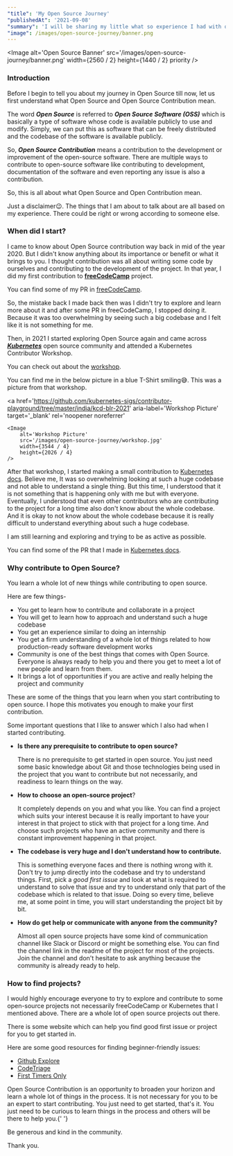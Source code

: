 ```yaml
---
"title": 'My Open Source Journey'
"publishedAt": '2021-09-08'
"summary": 'I will be sharing my little what so experience I had with open source contributions till now,  and answered few questions like should you be contributing, what all you can learn in the process, how to get started, and all those things to help you learn a little about open source contribution'
"image": /images/open-source-journey/banner.png
---
```


<Image
	alt='Open Source Banner'
	src='/images/open-source-journey/banner.png'
	width={2560 / 2}
	height={1440 / 2}
	priority
/>
### Introduction

Before I begin to tell you about my journey in Open Source till now, let us
first understand what Open Source and Open Source Contribution mean.

The word **_Open Source_** is referred to **_Open Source Software (OSS)_** which is basically a type of software whose code is available publicly to use and modify. Simply, we can put this as software that can be freely distributed and the codebase of the software is available publicly.

So, **_Open Source Contribution_** means a contribution to the development or improvement
of the open-source software. There are multiple ways to contribute to open-source
software like contributing to development, documentation of the software and even
reporting any issue is also a contribution.

So, this is all about what Open Source and Open Contribution mean.

Just a disclaimer😉. The things that I am about to talk about are all based on my
experience. There could be right or wrong according to someone else.

### When did I start?

I came to know about Open Source contribution way back in mid of the year 2020. But I didn't know anything about its importance or benefit or what it brings to you. I thought contribution was all about writing some code by ourselves and contributing to the development of the project. In that year, I did my first contribution to [**freeCodeCamp**](https://www.freecodecamp.org/) project.

You can find some of my PR in [freeCodeCamp](https://github.com/freeCodeCamp/freeCodeCamp/pulls?q=is%3Apr+author%3Aniteshseram).

So, the mistake back I made back then was I didn't try to explore and learn more
about it and after some PR in freeCodeCamp, I stopped doing it. Because it was too
overwhelming by seeing such a big codebase and I felt like it is not something for
me.

Then, in 2021 I started exploring Open Source again and came across [**_Kubernetes_**](https://kubernetes.io) open source community and attended a Kubernetes Contributor Workshop.

You can check out about the [workshop](https://github.com/kubernetes-sigs/contributor-playground/tree/master/india/kcd-blr-2021).

You can find me in the below picture in a blue T-Shirt smiling😅. This was a picture
from that workshop.

<a
	href='https://github.com/kubernetes-sigs/contributor-playground/tree/master/india/kcd-blr-2021'
	aria-label='Workshop Picture'
	target='_blank'
	rel='noopener noreferrer'
>

    <Image
    	alt='Workshop Picture'
    	src='/images/open-source-journey/workshop.jpg'
    	width={3544 / 4}
    	height={2026 / 4}
    />

</a>

After that workshop, I started making a small contribution to [Kubernetes docs](https://github.com/kubernetes/website). Believe me, It was so overwhelming looking at such a huge codebase and not able to understand a single thing. But this time, I understood that it is not something that is happening only with me but with everyone. Eventually, I understood that even other contributors who are contributing to the project for a long time also don't know about the whole codebase. And it is okay to not know about the whole codebase because it is really difficult to understand everything about such a huge codebase.

I am still learning and exploring and trying to be as active as possible.

You can find some of the PR that I made in [Kubernetes docs](https://github.com/kubernetes/website/pulls?q=author%3Aniteshseram+).

### Why contribute to Open Source?

You learn a whole lot of new things while contributing to open source.

Here are few things-

- You get to learn how to contribute and collaborate in a project
- You will get to learn how to approach and understand such a huge codebase
- You get an experience similar to doing an internship
- You get a firm understanding of a whole lot of things related to how production-ready software development works
- Community is one of the best things that comes with Open Source. Everyone is always ready to help you and there you get to meet a lot of new people and learn from them.
- It brings a lot of opportunities if you are active and really helping the project and community

These are some of the things that you learn when you start contributing to open source. I hope this motivates you enough to make your first contribution.

Some important questions that I like to answer which I also had when I started contributing.

- **Is there any prerequisite to contribute to open source?**

  There is no prerequisite to get started in open source. You just need some basic knowledge about Git and those technologies being used in the project that you want to contribute but not necessarily, and readiness to learn things on the way.

- **How to choose an open-source project**?

  It completely depends on you and what you like. You can find a project which suits your interest because it is really important to have your interest in that project to stick with that project for a long time. And choose such projects who have an active community and there is constant improvement happening in that project.

- **The codebase is very huge and I don't understand how to contribute.**

  This is something everyone faces and there is nothing wrong with it. Don't try to jump directly into the codebase and try to understand things. First, pick a _good first issue_ and look at what is required to understand to solve that issue and try to understand only that part of the codebase which is related to that issue. Doing so every time, believe me, at some point in time, you will start understanding the project bit by bit.

- **How do get help or communicate with anyone from the community?**

  Almost all open source projects have some kind of communication channel like Slack or Discord or might be something else. You can find the channel link in the readme of the project for most of the projects. Join the channel and don't hesitate to ask anything because the community is already ready to help.

### How to find projects?

I would highly encourage everyone to try to explore and contribute to some open-source projects not necessarily freeCodeCamp or Kubernetes that I mentioned above. There are a whole lot of open source projects out there.

There is some website which can help you find good first issue or project for you to get started in.

Here are some good resources for finding beginner-friendly issues:

- [Github Explore](https://github.com/explore)
- [CodeTriage](https://www.codetriage.com)
- [First Timers Only](https://www.firsttimersonly.com)

Open Source Contribution is an opportunity to broaden your horizon and learn a whole
lot of things in the process. It is not necessary for you to be an expert to start
contributing. You just need to get started, that's it. You just need to be curious
to learn things in the process and others will be there to help you.{' '}

Be generous and kind in the community.

Thank you.
